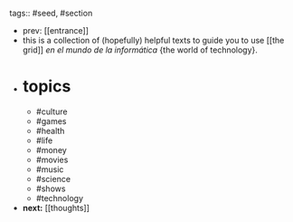 tags:: #seed, #section
- prev: [[entrance]]
- this is a collection of (hopefully) helpful texts to guide you to use [[the grid]] *en el mundo de la informática* {the world of technology}.
- # topics
	- #culture
	- #games
	- #health
	- #life
	- #money
	- #movies
	- #music
	- #science
	- #shows
	- #technology
- **next:** [[thoughts]]